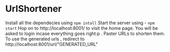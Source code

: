 # UrlShortener
Install all the dependecies using `npm intall`
Start the server using - `npm start` 
Hop on to http://localhost:8001/ to visit  the home page.
You will be asked to login incase everything goes right:p .
Paster URLs to shorten them.
To use the generated urls , redirect to  http://localhost:8001/url/"GENERATED_URL" 
